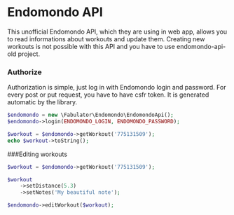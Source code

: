 Endomondo API
============

This unofficial Endomondo API, which they are using in web app, allows you to read informations about workouts and update them. Creating new workouts is not possible with this API and you have to use endomondo-api-old project.

### Authorize
Authorization is simple, just log in with Endomondo login and password. For every post or put request, you have to have csfr token. It is generated automatic by the library.

```php
$endomondo = new \Fabulator\Endomondo\EndomondoApi();
$endomondo->login(ENDOMONDO_LOGIN, ENDOMONDO_PASSWORD);

$workout = $endomondo->getWorkout('775131509');
echo $workout->toString();
```

###Editing workouts

```php
$workout = $endomondo->getWorkout('775131509');

$workout
    ->setDistance(5.3)
    ->setNotes('My beautiful note');

$endomondo->editWorkout($workout);
```